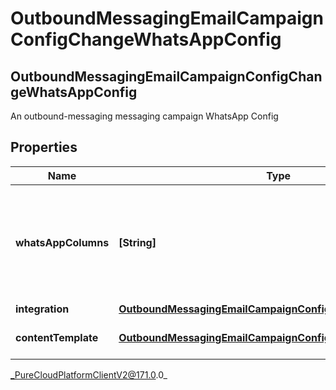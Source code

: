# OutboundMessagingEmailCampaignConfigChangeWhatsAppConfig

## OutboundMessagingEmailCampaignConfigChangeWhatsAppConfig
An outbound-messaging messaging campaign WhatsApp Config

## Properties

|Name | Type | Description | Notes|
|------------ | ------------- | ------------- | -------------|
| **whatsAppColumns** | **[String]** | The Contact List columns specifying the phone number to send a message to. | [optional] |
| **integration** | [**OutboundMessagingEmailCampaignConfigChangeIntegrationRef**](OutboundMessagingEmailCampaignConfigChangeIntegrationRef) |  | [optional] |
| **contentTemplate** | [**OutboundMessagingEmailCampaignConfigChangeResponseRef**](OutboundMessagingEmailCampaignConfigChangeResponseRef) | A reference for a Response | [optional] |



_PureCloudPlatformClientV2@171.0.0_
